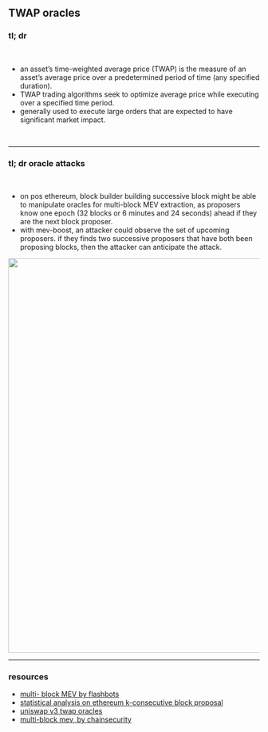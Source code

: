 ## TWAP oracles

### tl; dr


<br>

* an asset’s time-weighted average price (TWAP) is the measure of an asset’s average price over a predetermined period of time (any specified duration).
* TWAP trading algorithms seek to optimize average price while executing over a specified time period. 
* generally used to execute large orders that are expected to have significant market impact.

<br>

---

### tl; dr oracle attacks 


<br>

* on pos ethereum, block builder building successive block might be able to manipulate oracles for multi-block MEV extraction, as proposers know one epoch (32 blocks or 6 minutes and 24 seconds) ahead if they are the next block proposer.
* with mev-boost, an attacker could observe the set of upcoming proposers. if they finds two successive proposers that have both been proposing blocks, then the attacker can anticipate the attack.


<img width="791" src="https://user-images.githubusercontent.com/1130416/209031792-52d7671e-480e-497b-9736-4e22e1810fab.png">

<br>

___

### resources

* [multi- block MEV by flashbots](https://collective.flashbots.net/t/multi-block-mev/457/2?u=nerolation)
* [statistical analysis on ethereum k-consecutive block proposal](https://alrevuelta.github.io/posts/ethereum-mev-multiblock)
* [uniswap v3 twap oracles](https://uniswap.org/blog/uniswap-v3-oracles)
* [multi-block mev, by chainsecurity](https://chainsecurity.com/oracle-manipulation-after-merge/)
